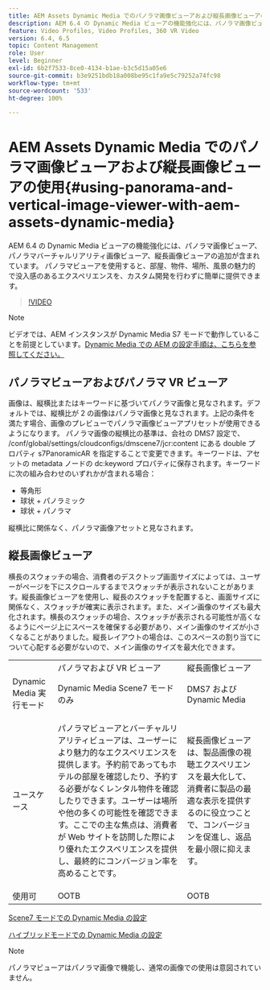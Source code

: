 ```yaml
---
title: AEM Assets Dynamic Media でのパノラマ画像ビューアおよび縦長画像ビューアの使用
description: AEM 6.4 の Dynamic Media ビューアの機能強化には、パノラマ画像ビューア、パノラマバーチャルリアリティ画像ビューア、縦長画像ビューアの追加が含まれています。 パノラマビューアを使用すると、部屋、物件、場所、風景の魅力的で没入感のあるエクスペリエンスを、カスタム開発を行わずに簡単に提供できます。
feature: Video Profiles, Video Profiles, 360 VR Video
version: 6.4, 6.5
topic: Content Management
role: User
level: Beginner
exl-id: 6b2f7533-8ce0-4134-b1ae-b3c5d15a05e6
source-git-commit: b3e9251bdb18a008be95c1fa9e5c79252a74fc98
workflow-type: tm+mt
source-wordcount: '533'
ht-degree: 100%

---
```


# AEM Assets Dynamic Media でのパノラマ画像ビューアおよび縦長画像ビューアの使用{#using-panorama-and-vertical-image-viewer-with-aem-assets-dynamic-media}

AEM 6.4 の Dynamic Media ビューアの機能強化には、パノラマ画像ビューア、パノラマバーチャルリアリティ画像ビューア、縦長画像ビューアの追加が含まれています。 パノラマビューアを使用すると、部屋、物件、場所、風景の魅力的で没入感のあるエクスペリエンスを、カスタム開発を行わずに簡単に提供できます。

>[!VIDEO](https://video.tv.adobe.com/v/24156?quality=12&learn=on)

>[!NOTE]
>
>ビデオでは、AEM インスタンスが Dynamic Media S7 モードで動作していることを前提としています。[Dynamic Media での AEM の設定手順は、こちらを参照してください。](https://helpx.adobe.com/jp/experience-manager/6-3/assets/using/config-dynamic-fp-14410.html)

## パノラマビューアおよびパノラマ VR ビューア

画像は、縦横比またはキーワードに基づいてパノラマ画像と見なされます。デフォルトでは、縦横比が 2 の画像はパノラマ画像と見なされます。上記の条件を満たす場合、画像のプレビューでパノラマ画像ビューアプリセットが使用できるようになります。 パノラマ画像の縦横比の基準は、会社の DMS7 設定で、 /conf/global/settings/cloudconfigs/dmscene7/jcr:content にある double プロパティ s7PanoramicAR を指定することで変更できます。キーワードは、アセットの metadata ノードの dc:keyword プロパティに保存されます。キーワードに次の組み合わせのいずれかが含まれる場合：

* 等角形
* 球状 + パノラミック
* 球状 + パノラマ

縦横比に関係なく、パノラマ画像アセットと見なされます。

## 縦長画像ビューア

横長のスウォッチの場合、消費者のデスクトップ画面サイズによっては、ユーザーがページを下にスクロールするまでスウォッチが表示されないことがあります。縦長画像ビューアを使用し、縦長のスウォッチを配置すると、画面サイズに関係なく、スウォッチが確実に表示されます。また、メイン画像のサイズも最大化されます。横長のスウォッチの場合、スウォッチが表示される可能性が高くなるようにページ上にスペースを確保する必要があり、メイン画像のサイズが小さくなることがありました。縦長レイアウトの場合は、このスペースの割り当てについて心配する必要がないので、メイン画像のサイズを最大化できます。

<table> 
 <tbody>
  <tr>
   <td> </td>
   <td>パノラマおよび VR ビューア</td>
   <td>縦長画像ビューア</td>
  </tr>
  <tr>
   <td>Dynamic Media 実行モード</td>
   <td>Dynamic Media Scene7 モードのみ</td>
   <td>DMS7 および Dynamic Media</td>
  </tr>
  <tr>
   <td>ユースケース</td>
   <td><p>パノラマビューアとバーチャルリアリティビューアは、ユーザーにより魅力的なエクスペリエンスを提供します。予約前であってもホテルの部屋を確認したり、予約する必要がなくレンタル物件を確認したりできます。ユーザーは場所や他の多くの可能性を確認できます。ここでの主な焦点は、消費者が Web サイトを訪問した際により優れたエクスペリエンスを提供し、最終的にコンバージョン率を高めることです。</p> <p> </p> </td> 
   <td><p>縦長画像ビューアは、製品画像の視聴エクスペリエンスを最大化して、消費者に製品の最適な表示を提供するのに役立つことで、コンバージョンを促進し、返品を最小限に抑えます。</p> <p> </p> </td>
  </tr>
  <tr>
   <td>使用可 </td>
   <td>OOTB</td>
   <td>OOTB</td>
  </tr>
 </tbody>
</table>

[Scene7 モードでの Dynamic Media の設定](https://helpx.adobe.com/jp/experience-manager/6-5/assets/using/config-dms7.html)

[ハイブリッドモードでの Dynamic Media の設定](https://helpx.adobe.com/jp/experience-manager/6-5/assets/using/config-dynamic.html)

>[!NOTE]
>
>パノラマビューアはパノラマ画像で機能し、通常の画像での使用は意図されていません。
